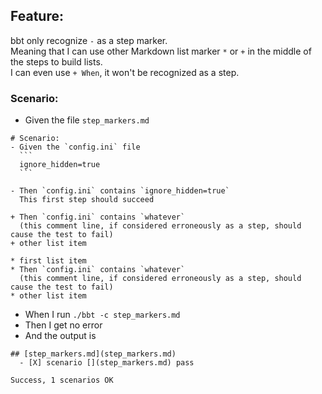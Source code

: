 ## Feature:

bbt only recognize `-` as a step marker.  
Meaning that I can use other Markdown list marker `*` or `+` in the middle of the steps to build lists.  
I can even use `+ When`, it won't be recognized as a step.

### Scenario:
- Given the file `step_markers.md`
~~~
# Scenario:
- Given the `config.ini` file
  ```
  ignore_hidden=true
  ```

- Then `config.ini` contains `ignore_hidden=true`  
  This first step should succeed

+ Then `config.ini` contains `whatever`  
  (this comment line, if considered erroneously as a step, should cause the test to fail)
+ other list item
  
* first list item
* Then `config.ini` contains `whatever`  
  (this comment line, if considered erroneously as a step, should cause the test to fail)
* other list item
~~~

- When I run `./bbt -c step_markers.md`
- Then I get no error
- And the output is
~~~
## [step_markers.md](step_markers.md)  
  - [X] scenario [](step_markers.md) pass  

Success, 1 scenarios OK
~~~
